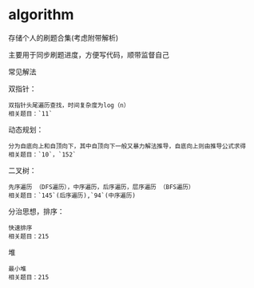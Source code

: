 # algorithm

存储个人的刷题合集(考虑附带解析)

主要用于同步刷题进度，方便写代码，顺带监督自己

常见解法

双指针：

    双指针头尾遍历查找，时间复杂度为log（n） 
    相关题目：`11`

动态规划：

    分为自底向上和自顶向下，其中自顶向下一般又暴力解法推导，自底向上则由推导公式求得
    相关题目：`10`，`152`

二叉树：

    先序遍历 （DFS遍历），中序遍历，后序遍历，层序遍历 （BFS遍历）
    相关题目：`145`(后序遍历),`94`(中序遍历)

分治思想，排序：

    快速排序
    相关题目：215

堆

    最小堆
    相关题目：215 